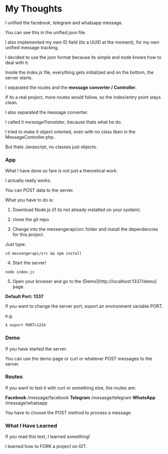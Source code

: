 # My Thoughts

I unified the facebook, telegram and whatsapp message.

You can see this in the unified.json file.

I also implemented my own ID field (its a UUID at the moment), for my own unified message tracking.

I decided to use the json format because its simple and node knows how to deal with it.

Inside the *index.js* file, everything gets initialized and on the bottom, the server starts.

I separated the routes and the **message converter / Controller**.

If its a real project, more routes would follow, so the index/entry point stays clean.

I also separated the message converter.

I called it *messageTranslater*, because thats what he do.

I tried to make it object oriented, even with no class liken in the MessageController.php.

But thats Javascript, no classes just objects.

### App

What I have done so fare is not just a theoretical work.

I actually really works.

You can POST data to the server.

What you have to do is:

1. Download Node.js (if its not already installed on your system).

2. clone the git repo

3. Change into the messengerapi/src folder and install the dependencies for this project.

Just type:
```
cd messengerapi/src && npm install
```

4. Start the server!

```
node index.js
```

5. Open your browser and go to the (Demo)[http://localhost:1337/demo] page.

**Default Port: 1337**

If you want to change the server port, export an environment variable PORT.

e.g.
```
$ export PORT=1234
```

### Demo

If you have started the server.

You can use the demo page or curl or whatever POST messages to the server.

### Routes

If you want to test it with curl or something else, the routes are:

**Facebook**
/message/facebook
**Telegram**
/mesasge/telegram
**WhatsApp**
/message/whatsapp

You have to choose the POST method to process a message.

### What I Have Learned

If you read this text, I learned something!

I learned how to FORK a project on GIT.
